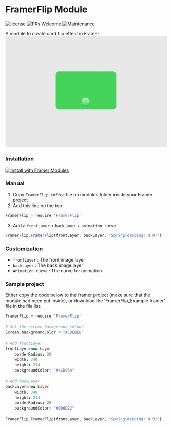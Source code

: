 # FramerFlip Module
[![license](https://img.shields.io/github/license/bpxl-labs/RemoteLayer.svg)](https://opensource.org/licenses/MIT)
![PRs Welcome](https://img.shields.io/badge/PRs-welcome-brightgreen.svg)
![Maintenance](https://img.shields.io/maintenance/yes/2018.svg)

A module to create card flip effect in Framer
![FramerFlip gif](/FramerFlip.gif?raw=true)

### Installation
<a href='https://open.framermodules.com/Symbols'>
    <img alt='Install with Framer Modules'
    src='https://www.framermodules.com/assets/badge@2x.png' width='160' height='40' />
</a>

### Manual

1. Copy `FramerFlip.coffee` file on modules folder inside your Framer project
2. Add this line on the top
```coffeescript
FramerFlip = require 'FramerFlip'
```
3. Add a `frontLayer` + `backLayer`  + `animation curve`

```javascript
FramerFlip.FramerFlip(frontLayer, backLayer, "Spring(damping: 0.9)")
```

### Customization
* `frontLayer` : The front image layer
* `backLayer` : The back image layer
* `Animation curve` : The curve for animation


### Sample project
Either copy the code below to the framer project (make sure that the module had been put inside), or download the 'FramerFlip_Example.framer' file in the file list.

```coffeescript
FramerFlip = require 'FramerFlip'

# Set the screen background colour
Screen.backgroundColor = "#EBEBEB"

# Add frontLayer
frontLayer=new Layer
	borderRadius: 20
	width: 340
	height: 214
	backgroundColor: "#4CD964"

# Add backLayer
backLayer=new Layer
	width: 340
	height: 214
	borderRadius: 20
	backgroundColor: "#006DE2"

FramerFlip.FramerFlip(frontLayer, backLayer, "Spring(damping: 0.9)")

```
